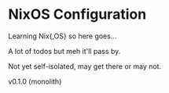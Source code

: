 # NixOS Configuration

Learning Nix{,OS} so here goes...

A lot of todos but meh it'll pass by.

Not yet self-isolated, may get there or may not.

v0.1.0 (monolith)
